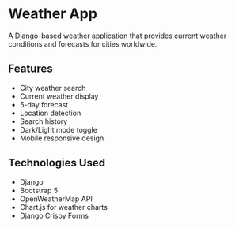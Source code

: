# Weather App

A Django-based weather application that provides current weather conditions and forecasts for cities worldwide.

## Features

- City weather search
- Current weather display
- 5-day forecast
- Location detection
- Search history
- Dark/Light mode toggle
- Mobile responsive design

## Technologies Used

- Django
- Bootstrap 5
- OpenWeatherMap API
- Chart.js for weather charts
- Django Crispy Forms 
